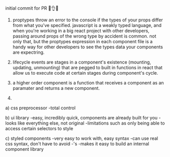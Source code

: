 initial commit for PR 💯👌😂

1. proptypes throw an error to the console if the types of your props differ from what you've specified. javascript is a weakly typed language, and when you're working in a big react project with other developers, passing around props of the wrong type by accident is common.  not only that, but the proptypes expression in each component file is a handy way for other developers to see the types data your components are expectring.

2. lifecycle events are stages in a component's existence (mounting, updating, unmounting) that are pegged to built in functions in react that allow us to execute code at certain stages during  component's cycle. 

3. a higher order component is a function that receives a component as an paramater and returns a new component.

4. 
a) css preprocessor
-total control

b) ui library
-easy, incredibly quick, components are already built for you
-looks like everything else, not original
-limitations such as only being able to access certain selectors to style

c) styled components
-very easy to work with, easy syntax
-can use real css syntax, don't have to avoid -'s 
-makes it easy to build an internal component library